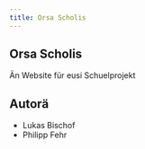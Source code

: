 ```yaml
---
title: Orsa Scholis
---
```


## Orsa Scholis

Än Website für eusi Schuelprojekt

## Autorä
- Lukas Bischof
- Philipp Fehr


